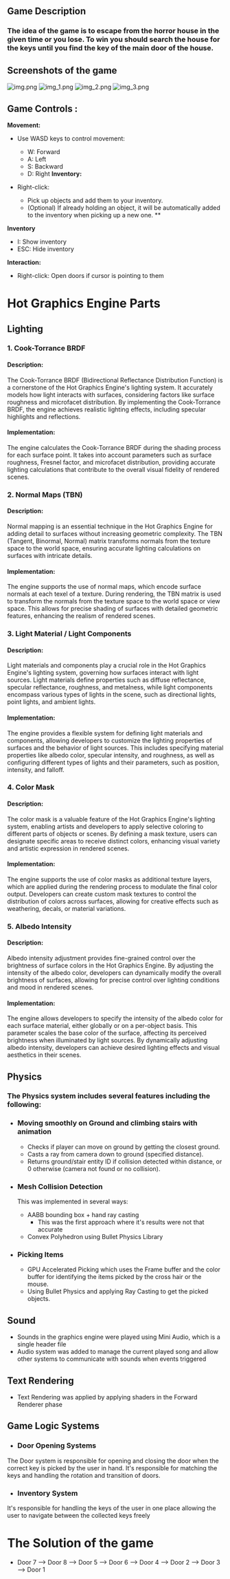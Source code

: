 ## Game Description

### The idea of the game is to escape from the horror house in the given time or you lose. To win you should search the house for the keys until you find the key of the main door of the house.

## Screenshots of the game

![img.png](img.png)
![img_1.png](img_1.png)
![img_2.png](img_2.png)
![img_3.png](img_3.png)

## Game Controls :

**Movement:**

- Use WASD keys to control movement:
    - W: Forward
    - A: Left
    - S: Backward
    - D: Right
      **Inventory:**

- Right-click:
    - Pick up objects and add them to your inventory.
    - (Optional) If already holding an object, it will be automatically added to the inventory when picking up a new
      one. **

**Inventory**

- I: Show inventory
- ESC: Hide inventory

**Interaction:**

- Right-click: Open doors if cursor is pointing to them

# Hot Graphics Engine Parts

## Lighting

### 1. Cook-Torrance BRDF

#### Description:

The Cook-Torrance BRDF (Bidirectional Reflectance Distribution Function) is a cornerstone of the Hot Graphics Engine's
lighting system. It accurately models how light interacts with surfaces, considering factors like surface roughness and
microfacet distribution. By implementing the Cook-Torrance BRDF, the engine achieves realistic lighting effects,
including specular highlights and reflections.

#### Implementation:

The engine calculates the Cook-Torrance BRDF during the shading process for each surface point. It takes into account
parameters such as surface roughness, Fresnel factor, and microfacet distribution, providing accurate lighting
calculations that contribute to the overall visual fidelity of rendered scenes.

### 2. Normal Maps (TBN)

#### Description:

Normal mapping is an essential technique in the Hot Graphics Engine for adding detail to surfaces without increasing
geometric complexity. The TBN (Tangent, Binormal, Normal) matrix transforms normals from the texture space to the world
space, ensuring accurate lighting calculations on surfaces with intricate details.

#### Implementation:

The engine supports the use of normal maps, which encode surface normals at each texel of a texture. During rendering,
the TBN matrix is used to transform the normals from the texture space to the world space or view space. This allows for
precise shading of surfaces with detailed geometric features, enhancing the realism of rendered scenes.

### 3. Light Material / Light Components

#### Description:

Light materials and components play a crucial role in the Hot Graphics Engine's lighting system, governing how surfaces
interact with light sources. Light materials define properties such as diffuse reflectance, specular reflectance,
roughness, and metalness, while light components encompass various types of lights in the scene, such as directional
lights, point lights, and ambient lights.

#### Implementation:

The engine provides a flexible system for defining light materials and components, allowing developers to customize the
lighting properties of surfaces and the behavior of light sources. This includes specifying material properties like
albedo color, specular intensity, and roughness, as well as configuring different types of lights and their parameters,
such as position, intensity, and falloff.

### 4. Color Mask

#### Description:

The color mask is a valuable feature of the Hot Graphics Engine's lighting system, enabling artists and developers to
apply selective coloring to different parts of objects or scenes. By defining a mask texture, users can designate
specific areas to receive distinct colors, enhancing visual variety and artistic expression in rendered scenes.

#### Implementation:

The engine supports the use of color masks as additional texture layers, which are applied during the rendering process
to modulate the final color output. Developers can create custom mask textures to control the distribution of colors
across surfaces, allowing for creative effects such as weathering, decals, or material variations.

### 5. Albedo Intensity

#### Description:

Albedo intensity adjustment provides fine-grained control over the brightness of surface colors in the Hot Graphics
Engine. By adjusting the intensity of the albedo color, developers can dynamically modify the overall brightness of
surfaces, allowing for precise control over lighting conditions and mood in rendered scenes.

#### Implementation:

The engine allows developers to specify the intensity of the albedo color for each surface material, either globally or
on a per-object basis. This parameter scales the base color of the surface, affecting its perceived brightness when
illuminated by light sources. By dynamically adjusting albedo intensity, developers can achieve desired lighting effects
and visual aesthetics in their scenes.

## Physics

### The Physics system includes several features including the following:

- ### Moving smoothly on Ground and climbing stairs with animation
    - Checks if player can move on ground by getting the closest ground.
    - Casts a ray from camera down to ground (specified distance).
    - Returns ground/stair entity ID if collision detected within distance, or 0 otherwise (camera not found or no
      collision).

- ### Mesh Collision Detection
  This was implemented in several ways:
    - AABB bounding box + hand ray casting
        - This was the first approach where it's results were not that accurate
    - Convex Polyhedron using Bullet Physics Library

- ### Picking Items
    - GPU Accelerated Picking which uses the Frame buffer and the color buffer for identifying the items picked by the
      cross hair or the mouse.
    - Using Bullet Physics and applying Ray Casting to get the picked objects.

## Sound

- Sounds in the graphics engine were played using Mini Audio, which is a single header file
- Audio system was added to manage the current played song and allow other systems to communicate with sounds when
  events triggered

## Text Rendering

- Text Rendering was applied by applying shaders in the Forward Renderer phase

## Game Logic Systems

- ### Door Opening Systems

The Door system is responsible for opening and closing the door when the correct key is picked by the user in hand.
It's responsible for matching the keys and handling the rotation and transition of doors.

- ### Inventory System

It's responsible for handling the keys of the user in one place allowing the user to navigate between the collected keys
freely

# The Solution of the game

- Door 7 --> Door 8 --> Door 5 --> Door 6 --> Door 4 --> Door 2 --> Door 3 --> Door 1 
